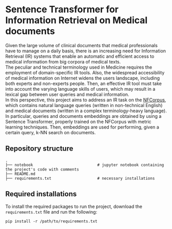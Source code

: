 # Sentence Transformer for Information Retrieval on Medical documents

Given the large volume of clinical documents that medical professionals have to manage on a daily basis, there is an increasing need for Information Retrieval (IR) systems that 
enable an automatic and efficient access to medical information from big corpora of medical texts. <br/>
The peculiar and technical terminology used in Medicine requires the employment of domain-specific IR tools. Also, the widespread accessibility of medical information on Internet widens the users landscape, 
including both experts and non-experts people. Then, an effective IR tool must take into account the varying language skills of users, which may result in a lexical gap between user queries 
and medical information. <br/>
In this perspective, this project aims to address an IR task on the [NFCorpus](https://www.cl.uni-heidelberg.de/statnlpgroup/nfcorpus/), which contains natural language queries (written in non-technical English) and medical documents 
(written in a complex terminology-heavy language). <br/>
In particular, queries and documents embeddings are obtained by using a Sentence Transformer, properly trained on the NFCorpus with metric learning techniques. 
Then, embeddings are used for performing, given a certain query, k-NN search on documents.

## Repository structure

````
.
├── notebook                            # jupyter notebook containing the project's code with comments                
├── README.md
├── requirements.txt                    # necessary installations
````

## Required installations
To install the required packages to run the project, download the ````requirements.txt```` file and run the following:

````
pip install -r /path/to/requirements.txt
````

